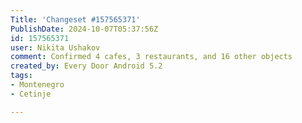 ```yaml
---
Title: 'Changeset #157565371'
PublishDate: 2024-10-07T05:37:56Z
id: 157565371
user: Nikita Ushakov
comment: Confirmed 4 cafes, 3 restaurants, and 16 other objects
created_by: Every Door Android 5.2
tags:
- Montenegro
- Cetinje

---
```

